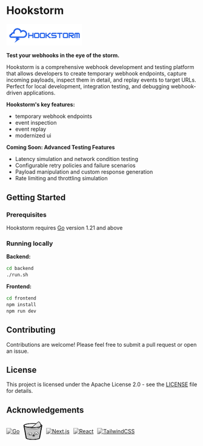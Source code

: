 # Hookstorm

<p align="left">
  <img src="frontend/public/hookstorm.png" alt="Hookstorm Logo" width="200"/>
</p>

**Test your webhooks in the eye of the storm.**

Hookstorm is a comprehensive webhook development and testing platform that allows developers to create temporary webhook endpoints, capture incoming payloads, inspect them in detail, and replay events to target URLs. Perfect for local development, integration testing, and debugging webhook-driven applications.

**Hookstorm's key features:**

- temporary webhook endpoints
- event inspection
- event replay
- modernized ui

**Coming Soon: Advanced Testing Features**
- Latency simulation and network condition testing
- Configurable retry policies and failure scenarios
- Payload manipulation and custom response generation
- Rate limiting and throttling simulation

## Getting Started

### Prerequisites

Hookstorm requires [Go](https://go.dev/) version 1.21 and above

### Running locally

**Backend:**
```bash
cd backend
./run.sh
```

**Frontend:**
```bash
cd frontend
npm install
npm run dev
```

## Contributing

Contributions are welcome! Please feel free to submit a pull request or open an issue.

## License

This project is licensed under the Apache License 2.0 - see the [LICENSE](LICENSE) file for details.

## Acknowledgements

<div style="display: flex; flex-wrap: wrap; gap: 10px; align-items: center; justify-content: flex-start;">
  <div>
    <a href="https://github.com/golang/go">
      <img src="https://go.dev/images/go-logo-blue.svg" alt="Go" width="50" height="50" style="filter: grayscale(100%)"/>
    </a>
  </div>
  <div>
    <a href="https://github.com/gin-gonic/gin">
      <img src="https://raw.githubusercontent.com/gin-gonic/logo/master/color.png" alt="Gin" width="50" height="50" style="filter: grayscale(100%)"/>
    </a>
  </div>
  <div>
    <a href="https://github.com/vercel/next.js">
      <img src="https://assets.vercel.com/image/upload/v1662130559/nextjs/Icon_light_background.png" alt="Next.js" width="50" height="50" style="filter: grayscale(100%)"/>
    </a>
  </div>
  <div>
    <a href="https://github.com/facebook/react">
      <img src="https://upload.wikimedia.org/wikipedia/commons/a/a7/React-icon.svg" alt="React" width="50" height="50" style="filter: grayscale(100%)"/>
    </a>
  </div>
  <div>
    <a href="https://github.com/tailwindlabs/tailwindcss">
      <img src="https://upload.wikimedia.org/wikipedia/commons/d/d5/Tailwind_CSS_Logo.svg" alt="TailwindCSS" width="50" height="50" style="filter: grayscale(100%)"/>
    </a>
  </div>
</div>
